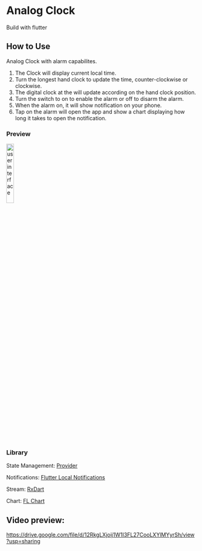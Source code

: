 # Analog Clock
Build with flutter 

## How to Use

Analog Clock with alarm capabilites.

1. The Clock will display current local time.
2. Turn the longest hand clock to update the time, counter-clockwise or clockwise.
3. The digital clock at the will update according on the hand clock position.
4. Turn the switch to on to enable the alarm or off to disarm the alarm.
5. When the alarm on, it will show notification on your phone.
6. Tap on the alarm will open the app and show a chart displaying how long it takes to open the notification.

### Preview

<picture>
  <img alt="user interface" src="https://user-images.githubusercontent.com/2149978/196152055-f1661864-ee18-4752-a797-9caee223e7e1.png" width='20%'>
</picture>

### Library

State Management: [Provider](https://pub.dev/packages/provider)

Notifications: [Flutter Local Notifications](https://pub.dev/packages/flutter_local_notifications)

Stream: [RxDart](https://pub.dev/packages/rxdart)

Chart: [FL Chart](https://pub.dev/packages/fl_chart)

## Video preview:

https://drive.google.com/file/d/12RkgLXjoij1W1I3FL27CooLXYlMYyrSh/view?usp=sharing
